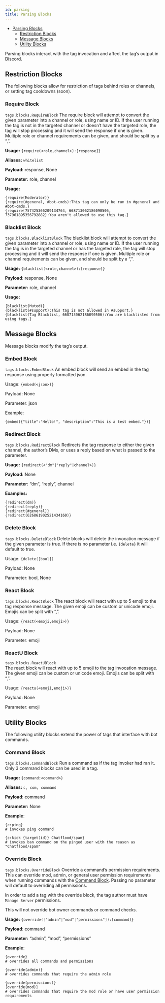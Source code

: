 ```yaml
---
id: parsing
title: Parsing Blocks
---
```


-   [Parsing Blocks](#document-parsing_blocks)
    -   [Restriction Blocks](#restriction-blocks)
    -   [Message Blocks](#message-blocks)
    -   [Utility Blocks](#utility-blocks)
  

Parsing blocks interact with the tag invocation and affect the tag’s output in Discord.

## Restriction Blocks

The following blocks allow for restriction of tags behind roles or channels, or setting tag cooldowns (soon).

### Require Block

`tags.blocks.RequireBlock`
The require block will attempt to convert the given parameter into a channel or role, using name or ID. If the user running the tag is not in the targeted channel or doesn’t have the targeted role, the tag will stop processing and it will send the response if one is given. Multiple role or channel requirements can be given, and should be split by a “,”.

**Usage:** `{require(<role,channel>):[response]}`

**Aliases:** `whitelist`

**Payload:** response, None

**Parameter:** role, channel

**Usage:**

    {require(Moderator)}
    {require(#general, #bot-cmds):This tag can only be run in #general and #bot-cmds.}
    {require(757425366209134764, 668713062186090506, 737961895356792882):You aren't allowed to use this tag.}

### Blacklist Block

`tags.blocks.BlacklistBlock`
The blacklist block will attempt to convert the given parameter into a channel or role, using name or ID. If the user running the tag is in the targeted channel or has the targeted role, the tag will stop processing and it will send the response if one is given. Multiple role or channel requirements can be given, and should be split by a “,”.

**Usage:** `{blacklist(<role,channel>):[response]}`

**Payload:** response, None

**Parameter:** role, channel

**Usage:**

    {blacklist(Muted)}
    {blacklist(#support):This tag is not allowed in #support.}
    {blacklist(Tag Blacklist, 668713062186090506):You are blacklisted from using tags.}

## Message Blocks

Message blocks modify the tag’s output.

### Embed Block

`tags.blocks.EmbedBlock`
An embed block will send an embed in the tag response using properly formatted json.

Usage: `{embed(<json>)}`

Payload: None

Parameter: json

Example:

    {embed({"title":"Hello!", "description":"This is a test embed."})}

### Redirect Block

`tags.blocks.RedirectBlock`
Redirects the tag response to either the given channel, the author’s DMs, or uses a reply based on what is passed to the parameter.

**Usage:** `{redirect(<"dm"|"reply"|channel>)}`

**Payload:** None

**Parameter:** “dm”, “reply”, channel

**Examples:**

    {redirect(dm)}
    {redirect(reply)}
    {redirect(#general)}
    {redirect(626861902521434160)}

### Delete Block

`tags.blocks.DeleteBlock`
Delete blocks will delete the invocation message if the given parameter is true. If there is no parameter i.e. `{delete}` it will default to true.

Usage: `{delete([bool])`

Payload: None

Parameter: bool, None

### React Block

`tags.blocks.ReactBlock`
The react block will react with up to 5 emoji to the tag response message. The given emoji can be custom or unicode emoji. Emojis can be split with “,”.

Usage: `{react(<emoji,emoji>)}`

Payload: None

Parameter: emoji

### ReactU Block

`tags.blocks.ReactUBlock`  
The react block will react with up to 5 emoji to the tag invocation message. The given emoji can be custom or unicode emoji. Emojis can be split with “,”.

Usage: `{reactu(<emoji,emoji>)}`

Payload: None

Parameter: emoji

## Utility Blocks

The following utility blocks extend the power of tags that interface with bot commands.

### Command Block

`tags.blocks.CommandBlock` 
Run a command as if the tag invoker had ran it. Only 3 command blocks can be used in a tag.

**Usage:** `{command:<command>}`

**Aliases:** `c, com, command`

**Payload:** command

**Parameter:** None

**Example:**

    {c:ping}
    # invokes ping command

    {c:kick {target(id)} Chatflood/spam}
    # invokes ban command on the pinged user with the reason as "Chatflood/spam"

### Override Block

`tags.blocks.OverrideBlock` 
Override a command’s permission requirements. This can override mod, admin, or general user permission requirements when running commands with the [Command Block](#commandblock). Passing no parameter will default to overriding all permissions.

In order to add a tag with the override block, the tag author must have `Manage Server` permissions.

This will not override bot owner commands or command checks.

**Usage:** `{override(["admin"|"mod"|"permissions"]):[command]}`

**Payload:** command

**Parameter:** “admin”, “mod”, “permissions”

**Example:**

    {override}
    # overrides all commands and permissions

    {override(admin)}
    # overrides commands that require the admin role

    {override(permissions)}
    {override(mod)}
    # overrides commands that require the mod role or have user permission requirements
